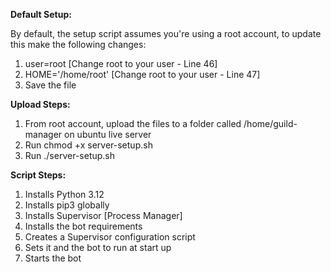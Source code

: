 **Default Setup:**

By default, the setup script assumes you're using a root account, to update this make the following changes:

1. user=root [Change root to your user - Line 46]
2. HOME='/home/root' [Change root to your user - Line 47]
3. Save the file

**Upload Steps:**

1. From root account, upload the files to a folder called /home/guild-manager on ubuntu live server
2. Run chmod +x server-setup.sh
3. Run ./server-setup.sh

**Script Steps:**

1. Installs Python 3.12
2. Installs pip3 globally
3. Installs Supervisor [Process Manager]
4. Installs the bot requirements
5. Creates a Supervisor configuration script
6. Sets it and the bot to run at start up
7. Starts the bot
